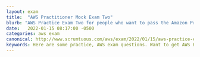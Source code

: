```yaml
---
layout: exam
title:  "AWS Practitioner Mock Exam Two"
blurb: "AWS Practice Exam Two for people who want to pass the Amazon Practitioner Certification on the first try."
date:   2022-01-15 08:17:00 -0500
categories: aws exam
canonical: http://www.scrumtuous.com/aws/exam/2022/01/15/aws-practice-exam-two.html
keywords: Here are some practice, AWS exam questions. Want to get AWS Practitioner certified? Start here.
---
```


<div id="root" data-name="Exam Two" data-param='{ "quid" : { "$in" : [220, 246, 191, 108, 84, 29, 111, 74, 202, 80, 194, 86, 247, 114, 162, 64, 177, 177, 164, 169, 243, 217, 139, 247, 152, 141, 23, 225, 231, 16, 249, 219, 113, 34, 228, 45, 201, 142, 245, 228, 68, 14, 69, 124, 106, 152, 116, 221, 114, 25, 7, 74, 119, 60] } }'></div>



